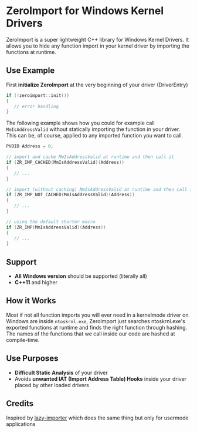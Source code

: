 # ZeroImport for Windows Kernel Drivers
ZeroImport is a super lightweight C++ library for Windows Kernel Drivers. It allows you to hide any function import in your kernel driver by importing the functions at runtime.

## Use Example
First **initialize ZeroImport** at the very beginning of your driver (DriverEntry)
```cpp
if (!zeroimport::init())
{
   // error handling
}
```

The following example shows how you could for example call `MmIsAddressValid` without statically importing the function in your driver. This can be, of course, applied to any imported function you want to call.
```cpp
PVOID Address = 0;

// import and cache MmIsAddressValid at runtime and then call it
if (ZR_IMP_CACHED(MmIsAddressValid)(Address))
{
   // ...
}

// import (without caching) MmIsAddressValid at runtime and then call it
if (ZR_IMP_NOT_CACHED(MmIsAddressValid)(Address))
{
   // ...
}

// using the default shorter macro
if (ZR_IMP(MmIsAddressValid)(Address))
{
   // ...
}
```

## Support
- **All Windows version** should be supported (literally all)
- **C++11** and higher

## How it Works
Most if not all function imports you will ever need in a kernelmode driver on Windows are inside `ntoskrnl.exe`, ZeroImport just searches ntoskrnl.exe's exported functions at runtime and finds the right function through hashing. The names of the functions that we call inside our code are hashed at compile-time.

## Use Purposes
- **Difficult Static Analysis** of your driver
- Avoids **unwanted IAT (Import Address Table) Hooks** inside your driver placed by other loaded drivers

## Credits
Inspired by [lazy-importer](https://github.com/JustasMasiulis/lazy_importer) which does the same thing but only for usermode applications
